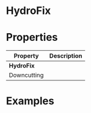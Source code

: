 # HydroFix


# Properties


| Property | Description| 
| -------- | -----------|
| **HydroFix** |  |
| Downcutting |  |




# Examples
